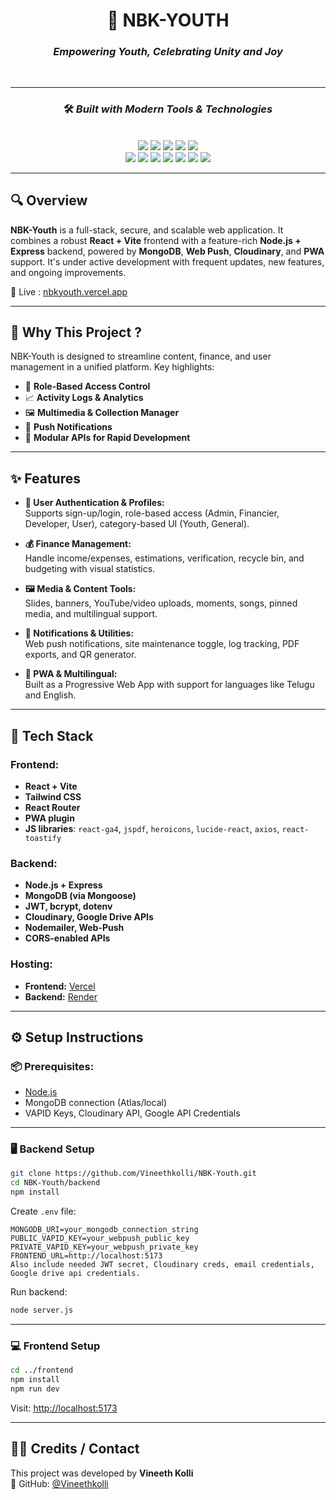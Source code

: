 <div align="center">

# 🌟 **NBK-YOUTH**  
### *Empowering Youth, Celebrating Unity and Joy*

<br/>

</div>

---

<div align="center">

### 🛠️ *Built with Modern Tools & Technologies*

<br/>

<!-- Row 1 -->
<img src="https://img.shields.io/badge/Express-black?style=for-the-badge&logo=express" />
<img src="https://img.shields.io/badge/JSON-000000?style=for-the-badge&logo=json" />
<img src="https://img.shields.io/badge/npm-CB3837?style=for-the-badge&logo=npm&logoColor=white" />
<img src="https://img.shields.io/badge/Mongoose-880000?style=for-the-badge&logo=mongoose" />
<img src="https://img.shields.io/badge/PostCSS-DD3A0A?style=for-the-badge&logo=postcss" />

<!-- Row 2 -->
<br/>
<img src="https://img.shields.io/badge/.ENV-yellow?style=for-the-badge" />
<img src="https://img.shields.io/badge/JavaScript-F7DF1E?style=for-the-badge&logo=javascript&logoColor=black" />
<img src="https://img.shields.io/badge/React-20232A?style=for-the-badge&logo=react&logoColor=61DAFB" />
<img src="https://img.shields.io/badge/Cloudinary-3448C5?style=for-the-badge&logo=cloudinary&logoColor=white" />
<img src="https://img.shields.io/badge/Vite-646CFF?style=for-the-badge&logo=vite&logoColor=white" />
<img src="https://img.shields.io/badge/ESLint-4B32C3?style=for-the-badge&logo=eslint&logoColor=white" />
<img src="https://img.shields.io/badge/Axios-5A29E4?style=for-the-badge" />

</div>

---

## 🔍 Overview

**NBK-Youth** is a full-stack, secure, and scalable web application. It combines a robust **React + Vite** frontend with a feature-rich **Node.js + Express** backend, powered by **MongoDB**, **Web Push**, **Cloudinary**, and **PWA** support. It's under active development with frequent updates, new features, and ongoing improvements.

🔗 Live : [nbkyouth.vercel.app](https://nbkyouth.vercel.app)

---

## 📌 Why This Project ?

NBK-Youth is designed to streamline content, finance, and user management in a unified platform. Key highlights:

- 🔐 **Role-Based Access Control**
- 📈 **Activity Logs & Analytics**
- 🖼️ **Multimedia & Collection Manager**
- 🔔 **Push Notifications**
- 🧩 **Modular APIs for Rapid Development**

---

## ✨ Features

- **👤 User Authentication & Profiles:**  
  Supports sign-up/login, role-based access (Admin, Financier, Developer, User), category-based UI (Youth, General).

- **💰 Finance Management:**  
  Handle income/expenses, estimations, verification, recycle bin, and budgeting with visual statistics.

- **🖼️ Media & Content Tools:**  
  Slides, banners, YouTube/video uploads, moments, songs, pinned media, and multilingual support.

- **🔔 Notifications & Utilities:**  
  Web push notifications, site maintenance toggle, log tracking, PDF exports, and QR generator.

- **🧩 PWA & Multilingual:**  
  Built as a Progressive Web App with support for languages like Telugu and English.

---

## 🧱 Tech Stack

### Frontend:
- **React + Vite**
- **Tailwind CSS**
- **React Router**
- **PWA plugin**
- **JS libraries**: `react-ga4`, `jspdf`, `heroicons`, `lucide-react`, `axios`, `react-toastify`

### Backend:
- **Node.js + Express**
- **MongoDB (via Mongoose)**
- **JWT, bcrypt, dotenv**
- **Cloudinary, Google Drive APIs**
- **Nodemailer, Web-Push**
- **CORS-enabled APIs**

### Hosting:
- **Frontend:** [Vercel](https://vercel.com/)
- **Backend:** [Render](https://render.com/)

---

## ⚙️ Setup Instructions

### 📦 Prerequisites:
- [Node.js](https://nodejs.org/)
- MongoDB connection (Atlas/local)
- VAPID Keys, Cloudinary API, Google API Credentials

---

### 🖥️ Backend Setup

```bash
git clone https://github.com/Vineethkolli/NBK-Youth.git
cd NBK-Youth/backend
npm install
```

Create `.env` file:

```
MONGODB_URI=your_mongodb_connection_string
PUBLIC_VAPID_KEY=your_webpush_public_key
PRIVATE_VAPID_KEY=your_webpush_private_key
FRONTEND_URL=http://localhost:5173
Also include needed JWT secret, Cloudinary creds, email credentials, Google drive api credentials.
```

Run backend:

```bash
node server.js
```

---

### 💻 Frontend Setup

```bash
cd ../frontend
npm install
npm run dev
```

Visit: [http://localhost:5173](http://localhost:5173)

---

## 🙋‍♂️ Credits / Contact

This project was developed by **Vineeth Kolli**  
🔗 GitHub: [@Vineethkolli](https://github.com/Vineethkolli)